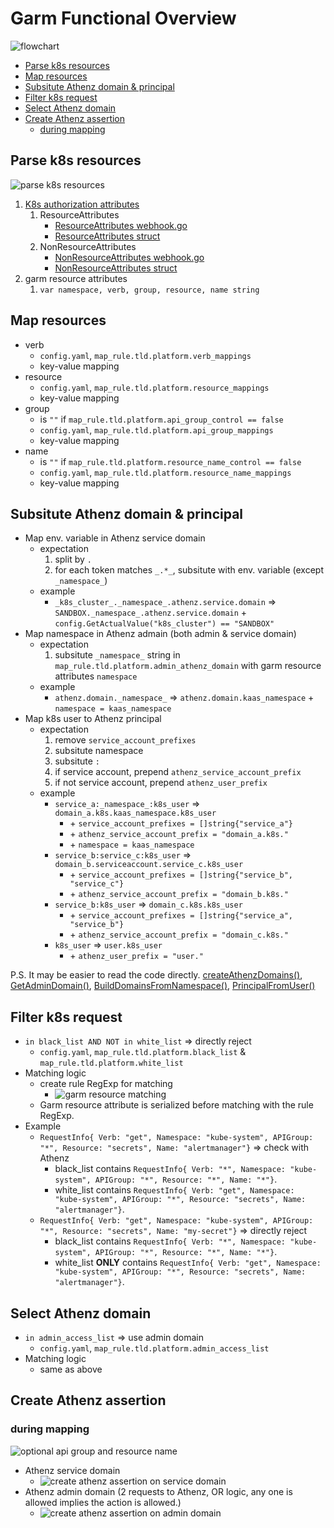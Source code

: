 # Garm Functional Overview

![flowchart](./assets/garm-functional-flowchart.png)

<!-- TOC -->

- [Parse k8s resources](#parse-k8s-resources)
- [Map resources](#map-resources)
- [Subsitute Athenz domain \& principal](#subsitute-athenz-domain--principal)
- [Filter k8s request](#filter-k8s-request)
- [Select Athenz domain](#select-athenz-domain)
- [Create Athenz assertion](#create-athenz-assertion)
  - [during mapping](#during-mapping)

<!-- /TOC -->
<!--markdownlint-disable MD013-->

## Parse k8s resources

![parse k8s resources](./assets/parse-k8s-resources.png)

1. [K8s authorization attributes](https://kubernetes.io/docs/reference/access-authn-authz/webhook/)
    1. ResourceAttributes
        - [ResourceAttributes webhook.go](https://github.com/kubernetes/apiserver/blob/master/plugin/pkg/authorizer/webhook/webhook.go#L160-L168)
        - [ResourceAttributes struct](https://github.com/stefanprodan/kubectl-kubesec/blob/master/vendor/k8s.io/api/authorization/v1beta1/types.go#L86-L112)
    1. NonResourceAttributes
        - [NonResourceAttributes webhook.go](https://github.com/kubernetes/apiserver/blob/master/plugin/pkg/authorizer/webhook/webhook.go#L170-L173)
        - [NonResourceAttributes struct](https://github.com/stefanprodan/kubectl-kubesec/blob/master/vendor/k8s.io/api/authorization/v1beta1/types.go#L114-L122)
1. garm resource attributes
    1. `var namespace, verb, group, resource, name string`

## Map resources

- verb
  - `config.yaml`, `map_rule.tld.platform.verb_mappings`
  - key-value mapping
- resource
  - `config.yaml`, `map_rule.tld.platform.resource_mappings`
  - key-value mapping
- group
  - is `""` if `map_rule.tld.platform.api_group_control == false`
  - `config.yaml`, `map_rule.tld.platform.api_group_mappings`
  - key-value mapping
- name
  - is `""` if `map_rule.tld.platform.resource_name_control == false`
  - `config.yaml`, `map_rule.tld.platform.resource_name_mappings`
  - key-value mapping

## Subsitute Athenz domain & principal

- Map env. variable in Athenz service domain
  - expectation
    1. split by `.`
    1. for each token matches `_.*_`, subsitute with env. variable (except `_namespace_`)
  - example
    - `_k8s_cluster_._namespace_.athenz.service.domain` => `SANDBOX._namespace_.athenz.service.domain` + `config.GetActualValue("k8s_cluster") == "SANDBOX"`
- Map namespace in Athenz admain (both admin & service domain)
  - expectation
    1. subsitute `_namespace_` string in `map_rule.tld.platform.admin_athenz_domain` with garm resource attributes `namespace`
  - example
    - `athenz.domain._namespace_` => `athenz.domain.kaas_namespace` + `namespace = kaas_namespace`
- Map k8s user to Athenz principal
  - expectation
    1. remove `service_account_prefixes`
    1. subsitute namespace
    1. subsitute `:`
    1. if service account, prepend `athenz_service_account_prefix`
    1. if not service account, prepend `athenz_user_prefix`
  - example
    - `service_a:_namespace_:k8s_user` => `domain_a.k8s.kaas_namespace.k8s_user`
      - \+ `service_account_prefixes = []string{"service_a"}`
      - \+ `athenz_service_account_prefix = "domain_a.k8s."`
      - \+ `namespace = kaas_namespace`
    - `service_b:service_c:k8s_user` => `domain_b.serviceaccount.service_c.k8s_user`
      - \+ `service_account_prefixes = []string{"service_b", "service_c"}`
      - \+ `athenz_service_account_prefix = "domain_b.k8s."`
    - `service_b:k8s_user` => `domain_c.k8s.k8s_user`
      - \+ `service_account_prefixes = []string{"service_a", "service_b"}`
      - \+ `athenz_service_account_prefix = "domain_c.k8s."`
    - `k8s_user` => `user.k8s_user`
      - \+ `athenz_user_prefix = "user."`

P.S. It may be easier to read the code directly. [createAthenzDomains()](../service/resolver.go#L110), [GetAdminDomain()](../service/resolver.go#280), [BuildDomainsFromNamespace()](../service/resolver.go#125), [PrincipalFromUser()](../service/resolver.go#L187)

## Filter k8s request

- `in black_list AND NOT in white_list` => directly reject
  - `config.yaml`, `map_rule.tld.platform.black_list` & `map_rule.tld.platform.white_list`
- Matching logic
  - create rule RegExp for matching
    - ![garm resource matching](./assets/garm-resource-matching.png)
  - Garm resource attribute is serialized before matching with the rule RegExp.
- Example
  - `RequestInfo{ Verb: "get", Namespace: "kube-system", APIGroup: "*", Resource: "secrets", Name: "alertmanager"}` => check with Athenz
    - black_list contains `RequestInfo{ Verb: "*", Namespace: "kube-system", APIGroup: "*", Resource: "*", Name: "*"}`.
    - white_list contains `RequestInfo{ Verb: "get", Namespace: "kube-system", APIGroup: "*", Resource: "secrets", Name: "alertmanager"}`.
  - `RequestInfo{ Verb: "get", Namespace: "kube-system", APIGroup: "*", Resource: "secrets", Name: "my-secret"}` => directly reject
    - black_list contains `RequestInfo{ Verb: "*", Namespace: "kube-system", APIGroup: "*", Resource: "*", Name: "*"}`.
    - white_list **ONLY** contains `RequestInfo{ Verb: "get", Namespace: "kube-system", APIGroup: "*", Resource: "secrets", Name: "alertmanager"}`.

## Select Athenz domain

- `in admin_access_list` => use admin domain
  - `config.yaml`, `map_rule.tld.platform.admin_access_list`
- Matching logic
  - same as above

## Create Athenz assertion

### during mapping

![optional api group and resource name](./assets/optional-api-group-and-resource-name.png)

- Athenz service domain
  - ![create athenz assertion on service domain](./assets/create-athenz-assertion-on-service-domain.png)
- Athenz admin domain (2 requests to Athenz, OR logic, any one is allowed implies the action is allowed.)
  - ![create athenz assertion on admin domain](./assets/create-athenz-assertion-on-admin-domain.png)
